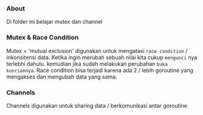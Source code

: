 ### About

Di folder ini belajar mutex dan channel


### Mutex & Race Condition

Mutex = 'mutual exclusion' digunakan untuk mengatasi `race condition` / inkonsitensi data. Ketika ingin merubah sebuah nilai kita cukup `mengunci` nya terlebhi dahulu. kemudian jika sudah melakukan perubahan `buka kunciannya`. Race condition bisa terjadi karena ada 2 / lebih goroutine yang mengakses dan mengubah data yang sama.

### Channels

Channels digunakan untuk sharing data / berkomunikasi antar goroutine